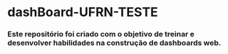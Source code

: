 # dashBoard-UFRN-TESTE

### Este repositório foi criado com o objetivo de treinar e desenvolver habilidades na construção de dashboards web.